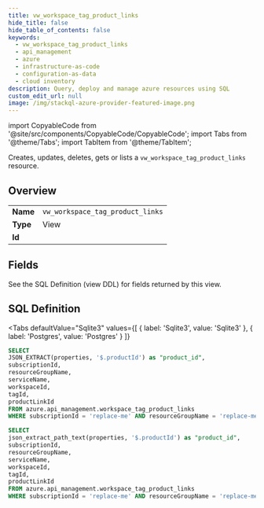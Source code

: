 ```yaml
--- 
title: vw_workspace_tag_product_links
hide_title: false
hide_table_of_contents: false
keywords:
  - vw_workspace_tag_product_links
  - api_management
  - azure
  - infrastructure-as-code
  - configuration-as-data
  - cloud inventory
description: Query, deploy and manage azure resources using SQL
custom_edit_url: null
image: /img/stackql-azure-provider-featured-image.png
---
```


import CopyableCode from '@site/src/components/CopyableCode/CopyableCode';
import Tabs from '@theme/Tabs';
import TabItem from '@theme/TabItem';

Creates, updates, deletes, gets or lists a <code>vw_workspace_tag_product_links</code> resource.

## Overview
<table><tbody>
<tr><td><b>Name</b></td><td><code>vw_workspace_tag_product_links</code></td></tr>
<tr><td><b>Type</b></td><td>View</td></tr>
<tr><td><b>Id</b></td><td><CopyableCode code="azure.api_management.vw_workspace_tag_product_links" /></td></tr>
</tbody></table>

## Fields

See the SQL Definition (view DDL) for fields returned by this view.

## SQL Definition

<Tabs
defaultValue="Sqlite3"
values={[
{ label: 'Sqlite3', value: 'Sqlite3' },
{ label: 'Postgres', value: 'Postgres' }
]}
>
<TabItem value="Sqlite3">

```sql
SELECT
JSON_EXTRACT(properties, '$.productId') as "product_id",
subscriptionId,
resourceGroupName,
serviceName,
workspaceId,
tagId,
productLinkId
FROM azure.api_management.workspace_tag_product_links
WHERE subscriptionId = 'replace-me' AND resourceGroupName = 'replace-me' AND serviceName = 'replace-me' AND workspaceId = 'replace-me' AND tagId = 'replace-me';
```

</TabItem>
<TabItem value="Postgres">

```sql
SELECT
json_extract_path_text(properties, '$.productId') as "product_id",
subscriptionId,
resourceGroupName,
serviceName,
workspaceId,
tagId,
productLinkId
FROM azure.api_management.workspace_tag_product_links
WHERE subscriptionId = 'replace-me' AND resourceGroupName = 'replace-me' AND serviceName = 'replace-me' AND workspaceId = 'replace-me' AND tagId = 'replace-me';
```

</TabItem>
</Tabs>
